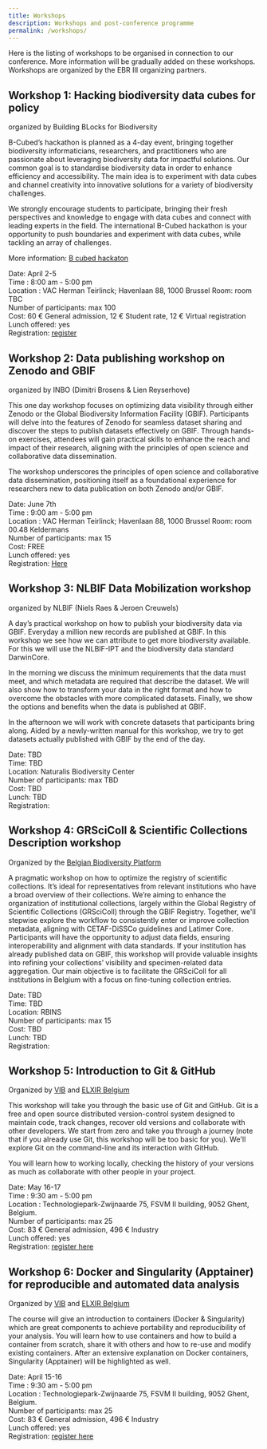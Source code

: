 ```yaml
---
title: Workshops
description: Workshops and post-conference programme
permalink: /workshops/
---
```


Here is the listing of workshops to be organised in connection to our conference. More information will be gradually added on these workshops. Workshops are organized by the EBR III organizing partners. 

## Workshop 1: Hacking biodiversity data cubes for policy
organized by Building BLocks for Biodiversity

B-Cubed’s hackathon is planned as a 4-day event, bringing together biodiversity informaticians, researchers, and practitioners who are passionate about leveraging biodiversity data for impactful solutions. Our common goal is to standardise biodiversity data in order to enhance efficiency and accessibility. The main idea is to experiment with data cubes and channel creativity into innovative solutions for a variety of biodiversity challenges.

We strongly encourage students to participate, bringing their fresh perspectives and knowledge to engage with data cubes and connect with leading experts in the field. The international B-Cubed hackathon is your opportunity to push boundaries and experiment with data cubes, while tackling an array of challenges.

More information: [B cubed hackaton](https://b-cubed.eu/b-cubed-hackathon)


Date: April 2-5 <br/>
Time : 8:00 am - 5:00 pm <br />
Location :  VAC Herman Teirlinck; Havenlaan 88, 1000 Brussel Room: room TBC <br />
Number of participants:  max 100 <br />
Cost: 60 € General admission, 12 € Student rate, 12 € Virtual registration  <br />
Lunch offered: yes <br />
Registration: [register](https://b-cubed.eu/b-cubed-hackathon) <br />


## Workshop 2: Data publishing workshop on Zenodo and GBIF
organized by INBO (Dimitri Brosens & Lien Reyserhove)

This one day workshop focuses on optimizing data visibility through either Zenodo or the Global Biodiversity Information Facility (GBIF). Participants will delve into the features of Zenodo for seamless dataset sharing and discover the steps to publish datasets effectively on GBIF. Through hands-on exercises, attendees will gain practical skills to enhance the reach and impact of their research, aligning with the principles of open science and collaborative data dissemination.

The workshop underscores the principles of open science and collaborative data dissemination, positioning itself as a foundational experience for researchers new to data publication on both Zenodo and/or GBIF.

Date: June 7th <br/>
Time : 9:00 am - 5:00 pm <br />
Location :  VAC Herman Teirlinck; Havenlaan 88, 1000 Brussel Room: room 00.48 Keldermans <br />
Number of participants:  max 15 <br />
Cost: FREE <br />
Lunch offered: yes <br />
Registration: [Here](https://docs.google.com/forms/d/e/1FAIpQLSc_nTEK1JygIdF2uFUUV1fHUak0RhEcJQKpGb-ebasXckhf3Q/viewform?usp=sf_link)<br />


## Workshop 3: NLBIF Data Mobilization workshop
organized by NLBIF (Niels Raes & Jeroen Creuwels)

A day’s practical workshop on how to publish your biodiversity data via GBIF. Everyday a million new records are published at GBIF. In this workshop we see how we can attribute to get more biodiversity available. For this we will use the NLBIF-IPT and the biodiversity data standard DarwinCore.

In the morning we discuss the minimum requirements that the data must meet, and which metadata are required that describe the dataset. We will also show how to transform your data in the right format and how to overcome the obstacles with more complicated datasets. Finally, we show the options and benefits when the data is published at GBIF.

In the afternoon we will work with concrete datasets that participants bring along. Aided by a newly-written manual for this workshop, we try to get datasets actually published with GBIF by the end of the day.

Date: TBD <br />
Time: TBD <br />
Location: Naturalis Biodiversity Center <br />
Number of participants: max TBD <br />
Cost: TBD <br />
Lunch: TBD <br />
Registration: <br />


## Workshop 4: GRSciColl & Scientific Collections Description workshop
Organized by the [Belgian Biodiversity Platform](www.biodiversity.be)

A pragmatic workshop on how to optimize the registry of scientific collections. It’s ideal for representatives from relevant institutions who have a broad overview of their collections. We’re aiming to enhance the organization of institutional collections, largely within the Global Registry of Scientific Collections (GRSciColl) through the GBIF Registry. Together, we'll stepwise explore the workflow to consistently enter or improve collection metadata, aligning with CETAF-DiSSCo guidelines and Latimer Core. Participants will have the opportunity to adjust data fields, ensuring interoperability and alignment with data standards. If your institution has already published data on GBIF, this workshop will provide valuable insights into refining your collections’ visibility and specimen-related data aggregation. Our main objective is to facilitate the GRSciColl for all institutions in Belgium with a focus on fine-tuning collection entries.

Date: TBD <br/>
Time: TBD <br/>
Location: RBINS <br/>
Number of participants: max 15 <br/>
Cost: TBD <br/>
Lunch: TBD <br/>
Registration: <br/>

## Workshop 5: Introduction to Git & GitHub
Organized by [VIB](https://vib.be/en#/) and [ELXIR Belgium](https://www.elixir-belgium.org/)

This workshop will take you through the basic use of Git and GitHub. Git is a free and open source distributed version-control system designed to maintain code, track changes, recover old versions and collaborate with other developers. We start from zero and take you through a journey (note that if you already use Git, this workshop will be too basic for you). We'll explore Git on the command-line and its interaction with GitHub.
 
You will learn how to working locally, checking the history of your versions as much as collaborate with other people in your project.
 
Date: May 16-17 <br/>
Time : 9:30 am - 5:00 pm <br/>
Location : Technologiepark-Zwijnaarde 75, FSVM II building, 9052 Ghent, Belgium. <br/>
Number of participants: max 25 <br/>
Cost: 83 € General admission, 496 € Industry <br/>
Lunch offered: yes <br/>
Registration: [register here](https://training.vib.be/all-trainings/introduction-git-github-9) <br/>

## Workshop 6: Docker and Singularity (Apptainer) for reproducible and automated data analysis
Organized by [VIB](https://vib.be/en#/) and [ELXIR Belgium](https://www.elixir-belgium.org/) 
 
The course will give an introduction to containers (Docker & Singularity) which are great components to achieve portability and reproducibility of your analysis. You will learn how to use containers and how to build a container from scratch, share it with others and how to re-use and modify existing containers. After an extensive explanation on Docker containers, Singularity (Apptainer) will be highlighted as well.

Date: April 15-16 <br/>
Time : 9:30 am - 5:00 pm <br/>
Location : Technologiepark-Zwijnaarde 75, FSVM II building, 9052 Ghent, Belgium. <br/>
Number of participants: max 25 <br/>
Cost: 83 € General admission, 496 € Industry <br/>
Lunch offered: yes <br/>
Registration: [register here](https://training.vib.be/all-trainings/docker-and-singularity-apptainer-reproducible-and-automated-data-analysis-0) <br/>

